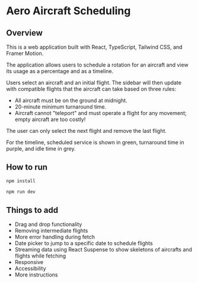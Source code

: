 # Aero Aircraft Scheduling

## Overview

This is a web application built with React, TypeScript, Tailwind CSS, and Framer Motion.

The application allows users to schedule a rotation for an aircraft and view its usage as a percentage and as a timeline.

Users select an aircraft and an initial flight. The sidebar will then update with compatible flights that the aircraft can take based on three rules:

- All aircraft must be on the ground at midnight.
- 20-minute minimum turnaround time.
- Aircraft cannot "teleport" and must operate a flight for any movement; empty aircraft are too costly!

The user can only select the next flight and remove the last flight.

For the timeline, scheduled service is shown in green, turnaround time in purple, and idle time in grey.

## How to run

```sh
npm install
```
```sh
npm run dev
```

## Things to add
- Drag and drop functionality
- Removing intermediate flights
- More error handling during fetch
- Date picker to jump to a specific date to schedule flights
- Streaming data using React Suspense to show skeletons of aircrafts and flights while fetching
- Responsive
- Accessibility
- More instructions